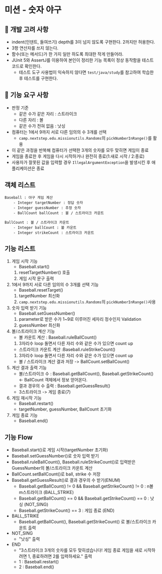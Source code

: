# 미션 - 숫자 야구

## 🚨 개발 고려 사항
- indent(인덴트, 들여쓰기) depth를 3이 넘지 않도록 구현한다. 2까지만 허용한다.
- 3항 연산자를 쓰지 않는다.
- 함수(또는 메서드)가 한 가지 일만 하도록 최대한 작게 만들어라.
- JUnit 5와 AssertJ를 이용하여 본인이 정리한 기능 목록이 정상 동작함을 테스트 코드로 확인한다.
    - 테스트 도구 사용법이 익숙하지 않다면 `test/java/study`를 참고하여 학습한 후 테스트를 구현한다.
## 🚀 기능 요구 사항
- 판정 기준 
  - 같은 수가 같은 자리 : 스트라이크
  - 다른 자리 : 볼
  - 같은 수가 전혀 없음 : 낫싱
- 컴퓨터는 1에서 9까지 서로 다른 임의의 수 3개를 선택
  - `camp.nextstep.edu.missionutils.Randoms`의 `pickNumberInRange()`를 활용
- 이 같은 과정을 반복해 컴퓨터가 선택한 3개의 숫자를 모두 맞히면 게임이 종료
- 게임을 종료한 후 게임을 다시 시작하거나 완전히 종료(1:새로 시작 / 2:종료)
- 사용자가 잘못된 값을 입력할 경우 `IllegalArgumentException`을 발생시킨 후 애플리케이션은 종료

## 객체 리스트
    Baseball : 야구 게임 계산
        - Integer targetNumber : 정답 숫자
        - Integer guessNumber : 추정 숫자
        - BallCount ballCount : 볼 / 스트라이크 카운트
    
    BallCount : 볼 / 스트라이크 카운트
        - Integer ballCount : 볼 카운트
        - Integer strikeCount : 스트라이크 카운트

## 기능 리스트
1. 게임 시작 기능
   - Baseball.start()
   1. resetTargetNumber() 호출
   2. 게임 시작 문구 출력
2. 1에서 9까지 서로 다른 임의의 수 3개를 선택 기능
   - Baseball.resetTarget()
   1. targetNumber 최신화
   2. `camp.nextstep.edu.missionutils.Randoms`의 `pickNumberInRange()`사용
3. 숫자 입력 받기 기능
   - Baseball.setGuessNumber()
   1. parameter로 받은 수가 1~9로 이루어진 세자리 정수인지 Validation
   2. guessNumber 최신화
4. 볼/스트라이크 계산 기능 
   - 볼 카운트 계산 : Baseball.ruleBallCount()
   1. 3자리수 loop 돌면서 다른 자리 수와 같은 수가 있으면 count up 
   - 스트라이크 카운트 계산 :Baseball.ruleStrikeCount()    
   1. 3자리수 loop 돌면서 다른 자리 수와 같은 수가 있으면 count up
   - 볼 / 스트라이크 계산 결과 저장 
   -> BallCount.setBallCount()
5. 계산 결과 출력 기능
   - 볼/스트라이크 수 : Baseball.getBallCount(), Baseball.getStrikeCount() <- BallCount 객체에서 정보 얻어온다.
   - 결과 경우의 수 출력 : Baseball.getGuessResult()
   - 3스트라이크 -> 게임 종료(7)
6. 게임 재시작 기능
   - Baseball.restart()
   - targetNumber, guessNumber, BallCount 초기화
7. 게임 종료 기능
   - Baseball.end()
   
## 기능 Flow
- Baseball.start()로 게임 시작(targetNumber 초기화)
- Baseball.setGuessNumber()로 숫자 입력 받기
- Baseball.ruleBallCount(), Baseball.ruleStrikeCount()로 입력받은 GuessNumber의 볼/스트라이크 카운트 계산
- BallCount.setBallCount()로 ball, strike 수 저장
- Baseball.getGuessResult()로 결과 경우의 수 받기(ENUM)
  - Baseball.getBallCount() != 0 && Baseball.getStrikeCount() != 0 : n볼 m스트라이크 (BALL_STRIKE)
  - Baseball.getBallCount() == 0 && Baseball.getStrikeCount() == 0 : 낫싱 (NOT_SING)
  - Baseball.getStrikeCount() == 3 : 게임 종료 (END)
- BALL_STRIKE 
  - Baseball.getBallCount(), Baseball.getStrikeCount() 로 볼/스트라이크 카운트 출력
- NOT_SING
  - "낫싱" 출력
- END
  - "3스트라이크
    3개의 숫자를 모두 맞히셨습니다! 게임 종료 
    게임을 새로 시작하려면 1, 종료하려면 2를 입력하세요." 출력
  - 1 : Baseball.restart()
  - 2 : Baseball.end()




   

